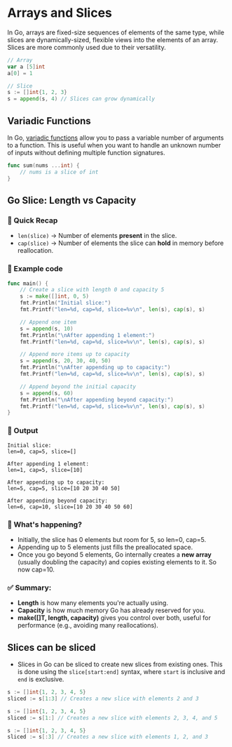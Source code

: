 # Arrays and Slices
In Go, arrays are fixed-size sequences of elements of the same type, while slices are dynamically-sized, flexible views into the elements of an array. Slices are more commonly used due to their versatility.

```go
// Array
var a [5]int
a[0] = 1

// Slice
s := []int{1, 2, 3}
s = append(s, 4) // Slices can grow dynamically
```

## Variadic Functions

In Go, [variadic functions](https://gobyexample.com/variadic-functions) allow you to pass a variable number of arguments to a function. This is useful when you want to handle an unknown number of inputs without defining multiple function signatures.

```go
func sum(nums ...int) {
    // nums is a slice of int
}
```

## Go Slice: Length vs Capacity

### 📌 Quick Recap

- `len(slice)` → Number of elements **present** in the slice.
- `cap(slice)` → Number of elements the slice can **hold** in memory before reallocation.


### 🧪 Example code

```go
func main() {
	// Create a slice with length 0 and capacity 5
	s := make([]int, 0, 5)
	fmt.Println("Initial slice:")
	fmt.Printf("len=%d, cap=%d, slice=%v\n", len(s), cap(s), s)

	// Append one item
	s = append(s, 10)
	fmt.Println("\nAfter appending 1 element:")
	fmt.Printf("len=%d, cap=%d, slice=%v\n", len(s), cap(s), s)

	// Append more items up to capacity
	s = append(s, 20, 30, 40, 50)
	fmt.Println("\nAfter appending up to capacity:")
	fmt.Printf("len=%d, cap=%d, slice=%v\n", len(s), cap(s), s)

	// Append beyond the initial capacity
	s = append(s, 60)
	fmt.Println("\nAfter appending beyond capacity:")
	fmt.Printf("len=%d, cap=%d, slice=%v\n", len(s), cap(s), s)
}
```

### 🧪 Output

```
Initial slice:
len=0, cap=5, slice=[]

After appending 1 element:
len=1, cap=5, slice=[10]

After appending up to capacity:
len=5, cap=5, slice=[10 20 30 40 50]

After appending beyond capacity:
len=6, cap=10, slice=[10 20 30 40 50 60]
```

### 🧠 What's happening?
- Initially, the slice has 0 elements but room for 5, so len=0, cap=5.
- Appending up to 5 elements just fills the preallocated space.
- Once you go beyond 5 elements, Go internally creates a **new array** (usually doubling the capacity) and copies existing elements to it. So now cap=10.

### ✅ Summary:
- **Length** is how many elements you're actually using.
- **Capacity** is how much memory Go has already reserved for you.
- **make([]T, length, capacity)** gives you control over both, useful for performance (e.g., avoiding many reallocations).


## Slices can be sliced
- Slices in Go can be sliced to create new slices from existing ones. This is done using the `slice[start:end]` syntax, where `start` is inclusive and `end` is exclusive.

```go
s := []int{1, 2, 3, 4, 5}
sliced := s[1:3] // Creates a new slice with elements 2 and 3
```

```go
s := []int{1, 2, 3, 4, 5}
sliced := s[1:] // Creates a new slice with elements 2, 3, 4, and 5
```

```go
s := []int{1, 2, 3, 4, 5}
sliced := s[:3] // Creates a new slice with elements 1, 2, and 3
```
